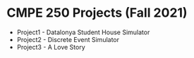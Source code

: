 # CMPE 250 Projects (Fall 2021)

- Project1 - Datalonya Student House Simulator
- Project2 - Discrete Event Simulator
- Project3 - A Love Story